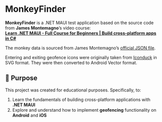 # MonkeyFinder

**MonkeyFinder** is a .NET MAUI test application based on the source code from **James Montemagno**’s video course:  
[**Learn .NET MAUI - Full Course for Beginners | Build cross-platform apps in C#**](https://www.youtube.com/watch?v=DuNLR_NJv8U)

The monkey data is sourced from James Montemagno’s [official JSON file](https://montemagno.com/monkeys.json).

Entering and exiting geofence icons were originally taken from [Iconduck](https://iconduck.com/) in SVG format. They were then converted to Android Vector format.

## 🚀 Purpose

This project was created for educational purposes. Specifically, to:

1. Learn the fundamentals of building cross-platform applications with **.NET MAUI**
2. Explore and understand how to implement **geofencing** functionality on **Android** and **iOS**

